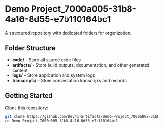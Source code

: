 # Demo Project_7000a005-31b8-4a16-8d55-e7b110164bc1
A structured repository with dedicated folders for organization.

## Folder Structure

- **code/** - Store all source code files
- **artifacts/** - Store build outputs, documentation, and other generated content
- **logs/** - Store application and system logs
- **transcripts/** - Store conversation transcripts and records

## Getting Started

Clone this repository:
```bash
git clone https://github.com/Dev41-artifacts/Demo-Project_7000a005-31b8-4a16-8d55-e7b110164bc1
cd Demo Project_7000a005-31b8-4a16-8d55-e7b110164bc1
```

